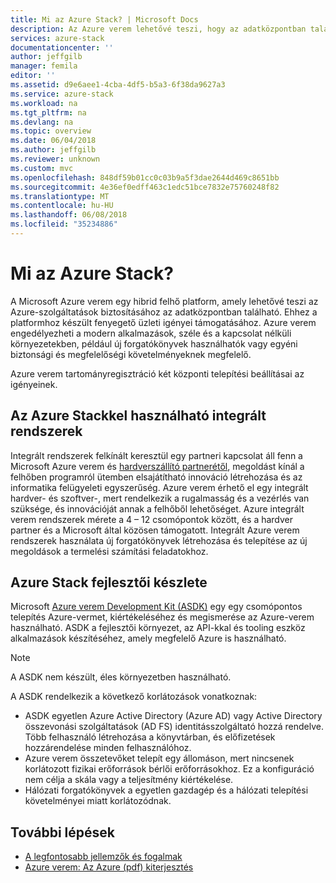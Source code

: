 ```yaml
---
title: Mi az Azure Stack? | Microsoft Docs
description: Az Azure verem lehetővé teszi, hogy az adatközpontban található Azure-szolgáltatások futtatásához.
services: azure-stack
documentationcenter: ''
author: jeffgilb
manager: femila
editor: ''
ms.assetid: d9e6aee1-4cba-4df5-b5a3-6f38da9627a3
ms.service: azure-stack
ms.workload: na
ms.tgt_pltfrm: na
ms.devlang: na
ms.topic: overview
ms.date: 06/04/2018
ms.author: jeffgilb
ms.reviewer: unknown
ms.custom: mvc
ms.openlocfilehash: 848df59b01cc0c03b9a5f3dae2644d469c8651bb
ms.sourcegitcommit: 4e36ef0edff463c1edc51bce7832e75760248f82
ms.translationtype: MT
ms.contentlocale: hu-HU
ms.lasthandoff: 06/08/2018
ms.locfileid: "35234886"
---
```

# <a name="what-is-azure-stack"></a>Mi az Azure Stack?

A Microsoft Azure verem egy hibrid felhő platform, amely lehetővé teszi az Azure-szolgáltatások biztosításához az adatközpontban található. Ehhez a platformhoz készült fenyegető üzleti igényei támogatásához. Azure verem engedélyezheti a modern alkalmazások, széle és a kapcsolat nélküli környezetekben, például új forgatókönyvek használhatók vagy egyéni biztonsági és megfelelőségi követelményeknek megfelelő.

Azure verem tartományregisztráció két központi telepítési beállításai az igényeinek.

## <a name="azure-stack-integrated-systems"></a>Az Azure Stackkel használható integrált rendszerek
Integrált rendszerek felkínált keresztül egy partneri kapcsolat áll fenn a Microsoft Azure verem és [hardverszállító partnerétől](https://azure.microsoft.com/overview/azure-stack/integrated-systems/), megoldást kínál a felhőben programról ütemben elsajátítható innováció létrehozása és az informatika felügyeleti egyszerűség. Azure verem érhető el egy integrált hardver- és szoftver-, mert rendelkezik a rugalmasság és a vezérlés van szüksége, és innovációját annak a felhőből lehetőséget. Azure integrált verem rendszerek mérete a 4 – 12 csomópontok között, és a hardver partner és a Microsoft által közösen támogatott.  Integrált Azure verem rendszerek használata új forgatókönyvek létrehozása és telepítése az új megoldások a termelési számítási feladatokhoz.

## <a name="azure-stack-development-kit"></a>Azure Stack fejlesztői készlete

Microsoft [Azure verem Development Kit (ASDK)](.\asdk\asdk-what-is.md) egy egy csomópontos telepítés Azure-vermet, kiértékeléséhez és megismerése az Azure-verem használható.  ASDK a fejlesztői környezet, az API-kkal és tooling eszköz alkalmazások készítéséhez, amely megfelelő Azure is használható.

>[!Note]
>A ASDK nem készült, éles környezetben használható.

A ASDK rendelkezik a következő korlátozások vonatkoznak:

* ASDK egyetlen Azure Active Directory (Azure AD) vagy Active Directory összevonási szolgáltatások (AD FS) identitásszolgáltató hozzá rendelve. Több felhasználó létrehozása a könyvtárban, és előfizetések hozzárendelése minden felhasználóhoz.
* Azure verem összetevőket telepít egy állomáson, mert nincsenek korlátozott fizikai erőforrások bérlői erőforrásokhoz. Ez a konfiguráció nem célja a skála vagy a teljesítmény kiértékelése.
* Hálózati forgatókönyvek a egyetlen gazdagép és a hálózati telepítési követelményei miatt korlátozódnak.

## <a name="next-steps"></a>További lépések

- [A legfontosabb jellemzők és fogalmak](azure-stack-key-features.md)
- [Azure verem: Az Azure (pdf) kiterjesztés](https://azure.microsoft.com/resources/azure-stack-an-extension-of-azure/)
